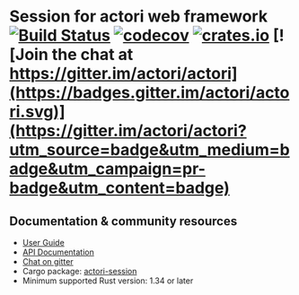 # Session for actori web framework [![Build Status](https://travis-ci.org/actori/actori-web.svg?branch=master)](https://travis-ci.org/actori/actori-web) [![codecov](https://codecov.io/gh/actori/actori-web/branch/master/graph/badge.svg)](https://codecov.io/gh/actori/actori-web) [![crates.io](https://meritbadge.herokuapp.com/actori-session)](https://crates.io/crates/actori-session) [![Join the chat at https://gitter.im/actori/actori](https://badges.gitter.im/actori/actori.svg)](https://gitter.im/actori/actori?utm_source=badge&utm_medium=badge&utm_campaign=pr-badge&utm_content=badge)

## Documentation & community resources

* [User Guide](https://actori.rs/docs/)
* [API Documentation](https://docs.rs/actori-session/)
* [Chat on gitter](https://gitter.im/actori/actori)
* Cargo package: [actori-session](https://crates.io/crates/actori-session)
* Minimum supported Rust version: 1.34 or later
